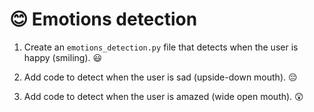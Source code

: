 # 😊 Emotions detection

1. Create an `emotions_detection.py` file that detects when the user is happy (smiling). 😃

2. Add code to detect when the user is sad (upside-down mouth). 😔

3. Add code to detect when the user is amazed (wide open mouth). 😲
